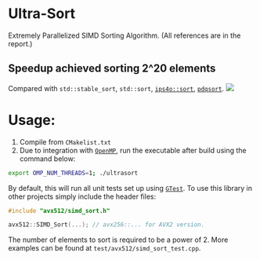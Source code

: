 # Ultra-Sort
Extremely Parallelized SIMD Sorting Algorithm.
(All references are in the report.)

## Speedup achieved sorting 2^20 elements
Compared with `std::stable_sort`, `std::sort`, [`ips4o::sort`](https://github.com/SaschaWitt/ips4o), [`pdqsort`](https://github.com/orlp/pdqsort).
![](https://ibb.co/ekEz17)


# Usage:
1. Compile from `CMakelist.txt`
2. Due to integration with [`OpenMP`](http://www.openmp.org), run the executable after build using the command below:
```bash
export OMP_NUM_THREADS=1; ./ultrasort
```
By default, this will run all unit tests set up using [`GTest`](https://github.com/google/googletest).
To use this library in other projects simply include the header files:
```c++
#include "avx512/simd_sort.h"

avx512::SIMD_Sort(...); // avx256::... for AVX2 version.
```
The number of elements to sort is required to be a power of 2. More examples can be found at `test/avx512/simd_sort_test.cpp`.
